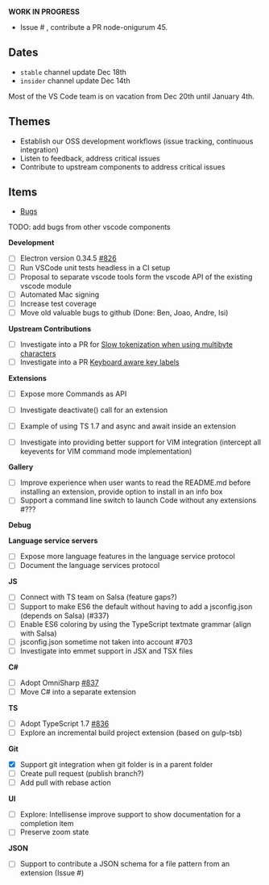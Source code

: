 **WORK IN PROGRESS**

- Issue # , contribute a PR node-onigurum 45.

## Dates
- `stable` channel update Dec 18th
- `insider` channel update Dec 14th

Most of the VS Code team is on vacation from Dec 20th until January 4th.

## Themes
- Establish our OSS development workflows (issue tracking, continuous integration)
- Listen to feedback, address critical issues
- Contribute to upstream components to address critical issues

## Items
- [Bugs](https://github.com/Microsoft/vscode/issues?utf8=%E2%9C%93&q=is%3Aopen+is%3Aissue+label%3Abug+milestone%3A%22Dec+2015%22+-label%3Aupstream+)

TODO: add bugs from other vscode components

**Development**
- [ ] Electron version 0.34.5 [#826](../issues/826)
- [ ] Run VSCode unit tests headless in a CI setup
- [ ] Proposal to separate vscode tools form the vscode API of the existing vscode module
- [ ] Automated Mac signing
- [ ] Increase test coverage
- [ ] Move old valuable bugs to github (Done: Ben, Joao, Andre, Isi)

**Upstream Contributions**
- [ ] Investigate into a PR for [Slow tokenization when using multibyte characters](https://github.com/atom/node-oniguruma/issues/45)
- [ ] Investigate into a PR [Keyboard aware key labels](https://github.com/atom/electron/issues/3631)

**Extensions**
- [ ] Expose more Commands as API
- [ ] Investigate deactivate() call for an extension
- [ ] Example of using TS 1.7 and async and await inside an extension
- [ ] Investigate into providing better support for VIM integration (intercept all keyevents for VIM command mode implementation)


**Gallery**
- [ ] Improve experience when user wants to read the README.md before installing an extension, provide option to install in an info box
- [ ] Support a command line switch to launch Code without any extensions #???

**Debug**

**Language service servers**
- [ ] Expose more language features in the language service protocol
- [ ] Document the language services protocol

**JS**
- [ ] Connect with TS team on Salsa (feature gaps?)
- [ ] Support to make ES6 the default without having to add a jsconfig.json (depends on Salsa) (#337)
- [ ] Enable ES6 coloring by using the TypeScript textmate grammar (align with Salsa)
- [ ] jsconfig.json sometime not taken into account #703
- [ ] Investigate into emmet support in JSX and TSX files

**C#**
- [ ] Adopt OmniSharp [#837](../issues/837)
- [ ] Move C# into a separate extension 

**TS**
- [ ] Adopt TypeScript 1.7 [#836](../issues/836)
- [ ] Explore an incremental build project extension (based on gulp-tsb)

**Git**
- [x] Support git integration when git folder is in a parent folder
- [ ] Create pull request (publish branch?)
- [ ] Add pull with rebase action

**UI**
- [ ] Explore: Intellisense improve support to show documentation for a  completion item
- [ ] Preserve zoom state 

**JSON**
- [ ] Support to contribute a JSON schema for a file pattern from an extension (Issue #)